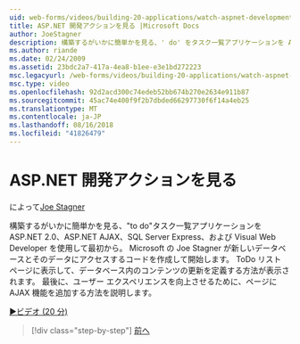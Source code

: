 ```yaml
---
uid: web-forms/videos/building-20-applications/watch-aspnet-development-in-action
title: ASP.NET 開発アクションを見る |Microsoft Docs
author: JoeStagner
description: 構築するがいかに簡単かを見る、' do' をタスク一覧アプリケーションを ASP.NET 2.0、ASP.NET AJAX、SQL Server Express、および Visual Web Developer を使用して最初から。 Mic.
ms.author: riande
ms.date: 02/24/2009
ms.assetid: 23bdc2a7-417a-4ea8-b1ee-e3e1bd272223
msc.legacyurl: /web-forms/videos/building-20-applications/watch-aspnet-development-in-action
msc.type: video
ms.openlocfilehash: 92d2acd300c74edeb52bb674b270e2634e911b87
ms.sourcegitcommit: 45ac74e400f9f2b7dbded66297730f6f14a4eb25
ms.translationtype: MT
ms.contentlocale: ja-JP
ms.lasthandoff: 08/16/2018
ms.locfileid: "41826479"
---
```

<a name="watch-aspnet-development-in-action"></a>ASP.NET 開発アクションを見る
====================
によって[Joe Stagner](https://github.com/JoeStagner)

構築するがいかに簡単かを見る、"to do"タスク一覧アプリケーションを ASP.NET 2.0、ASP.NET AJAX、SQL Server Express、および Visual Web Developer を使用して最初から。 Microsoft の Joe Stagner が新しいデータベースとそのデータにアクセスするコードを作成して開始します。 ToDo リスト ページに表示して、データベース内のコンテンツの更新を定義する方法が表示されます。 最後に、ユーザー エクスペリエンスを向上させるために、ページに AJAX 機能を追加する方法を説明します。

[&#9654;ビデオ (20 分)](https://channel9.msdn.com/Blogs/ASP-NET-Site-Videos/watch-aspnet-development-in-action)

> [!div class="step-by-step"]
> [前へ](lesson-8-working-with-the-gridview-and-formview.md)
